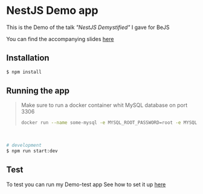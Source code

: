 # NestJS Demo app

This is the Demo of the talk _"NestJS Demystified"_ I gave for BeJS

You can find the accompanying slides [here](https://slides.wout-junius.dev/bejs/nestjs/12-12-23)

## Installation

```bash
$ npm install
```

## Running the app

> Make sure to run a docker container whit MySQL database on port 3306
>
> ```bash
> docker run --name some-mysql -e MYSQL_ROOT_PASSWORD=root -e MYSQL_DATABASE=database -p 3306:3306 -d mysql
> ```

</br>

```bash
# development
$ npm run start:dev
```

## Test

To test you can run my Demo-test app
See how to set it up [here](https://github.com/wout-junius/api-demo-tester)
